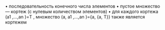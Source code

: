 • последовательность конечного числа элементов 
• пустое множество — кортеж (с нулевым количеством элементов) 
• для каждого кортежа (a1 ,…,an )=T , множество (a, a1 ,…,an )={a, {a, T}} также является кортежем